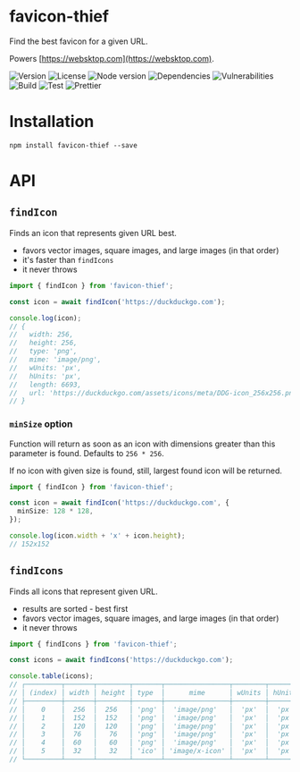 # favicon-thief

Find the best favicon for a given URL.

Powers [https://websktop.com](https://websktop.com).

![Version](https://img.shields.io/github/package-json/v/limesquid/favicon-thief)
![License](https://img.shields.io/npm/l/favicon-thief)
![Node version](https://img.shields.io/node/v/favicon-thief)
![Dependencies](https://img.shields.io/librariesio/github/limesquid/favicon-thief)
![Vulnerabilities](https://img.shields.io/snyk/vulnerabilities/github/limesquid/favicon-thief)
![Build](https://github.com/limesquid/favicon-thief/workflows/Build/badge.svg)
![Test](https://github.com/limesquid/favicon-thief/workflows/Test/badge.svg)
![Prettier](https://github.com/limesquid/favicon-thief/workflows/Prettier/badge.svg)

# Installation

```Shell
npm install favicon-thief --save
```

# API

## `findIcon`

Finds an icon that represents given URL best.

- favors vector images, square images, and large images (in that order)
- it's faster than `findIcons`
- it never throws

```ts
import { findIcon } from 'favicon-thief';

const icon = await findIcon('https://duckduckgo.com');

console.log(icon);
// {
//   width: 256,
//   height: 256,
//   type: 'png',
//   mime: 'image/png',
//   wUnits: 'px',
//   hUnits: 'px',
//   length: 6693,
//   url: 'https://duckduckgo.com/assets/icons/meta/DDG-icon_256x256.png'
// }
```

### `minSize` option

Function will return as soon as an icon with dimensions greater than this parameter is found. Defaults to `256 * 256`.

If no icon with given size is found, still, largest found icon will be returned.

```ts
import { findIcon } from 'favicon-thief';

const icon = await findIcon('https://duckduckgo.com', {
  minSize: 128 * 128,
});

console.log(icon.width + 'x' + icon.height);
// 152x152
```

## `findIcons`

Finds all icons that represent given URL.

- results are sorted - best first
- favors vector images, square images, and large images (in that order)
- it never throws

```ts
import { findIcons } from 'favicon-thief';

const icons = await findIcons('https://duckduckgo.com');

console.table(icons);
// ┌─────────┬───────┬────────┬───────┬────────────────┬────────┬────────┬────────┬─────────────────────────────────────────────────────────────────────┬────────────────────────┐
// │ (index) │ width │ height │ type  │      mime      │ wUnits │ hUnits │ length │                                 url                                 │        variants        │
// ├─────────┼───────┼────────┼───────┼────────────────┼────────┼────────┼────────┼─────────────────────────────────────────────────────────────────────┼────────────────────────┤
// │    0    │  256  │  256   │ 'png' │  'image/png'   │  'px'  │  'px'  │  6693  │   'https://duckduckgo.com/assets/icons/meta/DDG-icon_256x256.png'   │                        │
// │    1    │  152  │  152   │ 'png' │  'image/png'   │  'px'  │  'px'  │  2034  │ 'https://duckduckgo.com/assets/icons/meta/DDG-iOS-icon_152x152.png' │                        │
// │    2    │  120  │  120   │ 'png' │  'image/png'   │  'px'  │  'px'  │  1652  │ 'https://duckduckgo.com/assets/icons/meta/DDG-iOS-icon_120x120.png' │                        │
// │    3    │  76   │   76   │ 'png' │  'image/png'   │  'px'  │  'px'  │  1144  │  'https://duckduckgo.com/assets/icons/meta/DDG-iOS-icon_76x76.png'  │                        │
// │    4    │  60   │   60   │ 'png' │  'image/png'   │  'px'  │  'px'  │  866   │  'https://duckduckgo.com/assets/icons/meta/DDG-iOS-icon_60x60.png'  │                        │
// │    5    │  32   │   32   │ 'ico' │ 'image/x-icon' │  'px'  │  'px'  │  5430  │                'https://duckduckgo.com/favicon.ico'                 │ [ [Object], [Object] ] │
// └─────────┴───────┴────────┴───────┴────────────────┴────────┴────────┴────────┴─────────────────────────────────────────────────────────────────────┴────────────────────────┘
```
